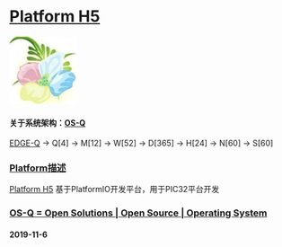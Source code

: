 ﻿# [Platform H5](https://github.com/OS-Q/H5)
[![sites](OS-Q/OS-Q.png)](http://www.OS-Q.com)
#### 关于系统架构：[OS-Q](https://github.com/OS-Q/OS-Q)
[EDGE-Q](https://github.com/OS-Q/EDGE-Q) -> Q[4] -> M[12] -> W[52] -> D[365] -> H[24] -> N[60] -> S[60]
### [Platform描述](https://github.com/OS-Q/H5/wiki) 

[Platform H5](https://github.com/OS-Q/H5) 基于PlatformIO开发平台，用于PIC32平台开发

### [OS-Q = Open Solutions | Open Source |  Operating System ](http://www.OS-Q.com/H5)
####  2019-11-6